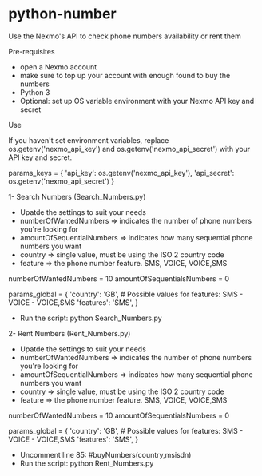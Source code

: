 # python-number
Use the Nexmo's API to check phone numbers availability or rent them 

Pre-requisites
- open a Nexmo account
- make sure to top up your account with enough found to buy the numbers
- Python 3
- Optional: set up OS variable environment with your Nexmo API key and secret

Use

If you haven't set environment variables, replace os.getenv('nexmo_api_key') and os.getenv('nexmo_api_secret') with your API key and secret.

params_keys = {
    'api_key': os.getenv('nexmo_api_key'),
    'api_secret': os.getenv('nexmo_api_secret')
}

1- Search Numbers (Search_Numbers.py)

- Upatde the settings to suit your needs
- numberOfWantedNumbers => indicates the number of phone numbers you're looking for
- amountOfSequentialNumbers => indicates how many sequential phone numbers you want 
- country => single value, must be using the ISO 2 country code
- feature => the phone number feature. SMS, VOICE, VOICE,SMS

numberOfWantedNumbers = 10
amountOfSequentialsNumbers = 0

params_global = {
    'country': 'GB',
    # Possible values for features: SMS - VOICE - VOICE,SMS
    'features': 'SMS',
}

- Run the script: python Search_Numbers.py

2- Rent Numbers (Rent_Numbers.py)

- Upatde the settings to suit your needs
- numberOfWantedNumbers => indicates the number of phone numbers you're looking for
- amountOfSequentialNumbers => indicates how many sequential phone numbers you want 
- country => single value, must be using the ISO 2 country code
- feature => the phone number feature. SMS, VOICE, VOICE,SMS

numberOfWantedNumbers = 10
amountOfSequentialsNumbers = 0

params_global = {
    'country': 'GB',
    # Possible values for features: SMS - VOICE - VOICE,SMS
    'features': 'SMS',
}

- Uncomment line 85: #buyNumbers(country,msisdn)
- Run the script: python Rent_Numbers.py
